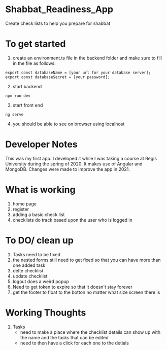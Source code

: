 # Shabbat_Readiness_App
Create check lists to help you prepare for shabbat

# To get started
1. create an environment.ts file in the backend folder and make sure to fill in the file as follows:
```
export const databaseName = [your url for your database server];
export const databaseSecret = [your password];
```
2. start backend
```
npm run dev
```
3. start front end
```
ng serve
```
4. you should be able to see on browser using localhost

# Developer Notes
This was my first app. I developed it while I was taking a course at Regis University during the spring of 2020. It makes use of Angular and MongoDB. 
Changes were made to improve the app in 2021. 

# What is working
1. home page
2. register
3. adding a basic check list
4. checklists do track based upon the user who is logged in 

# To DO/ clean up
1. Tasks need to be fixed 
2. the nested forms still need to get fixed so that you can have more than one added task
3. delte checklist
4. update checklist
5. logout does a weird popup
6. Need to get token to expire so that it doesn't stay forever
7. get the footer to float to the  botton no matter what size screen there is


# Working Thoughts
1. Tasks
    - need to make a place where the checklist details can show up with the name and the tasks that can be edited
    - need to then have a click for each one to the detials 